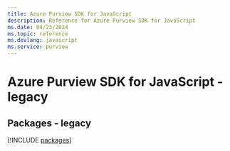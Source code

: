 ```yaml
---
title: Azure Purview SDK for JavaScript
description: Reference for Azure Purview SDK for JavaScript
ms.date: 04/23/2024
ms.topic: reference
ms.devlang: javascript
ms.service: purview
---
```

# Azure Purview SDK for JavaScript - legacy
## Packages - legacy
[!INCLUDE [packages](purview-index.md)]